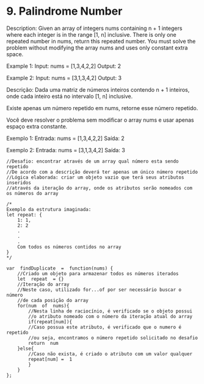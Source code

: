 # 9. Palindrome Number

Description:
Given an array of integers nums containing n + 1 integers where each integer is in the range [1, n] inclusive.
There is only one repeated number in nums, return this repeated number.
You must solve the problem without modifying the array nums and uses only constant extra space.

Example 1:
Input: nums = [1,3,4,2,2]
Output: 2

Example 2:
Input: nums = [3,1,3,4,2]
Output: 3

Descrição:
Dada uma matriz de números inteiros contendo n + 1 inteiros, onde cada inteiro está no intervalo [1, n] inclusive.

Existe apenas um número repetido em nums, retorne esse número repetido.

Você deve resolver o problema sem modificar o array nums e usar apenas espaço extra constante.

Exemplo 1:
Entrada: nums = [1,3,4,2,2]
Saída: 2

Exemplo 2:
Entrada: nums = [3,1,3,4,2]
Saída: 3

```
//Desafio: encontrar através de um array qual número esta sendo repetido
//De acordo com a descrição deverá ter apenas um único número repetido
//Lógica elaborada: criar um objeto vazio que terá seus atributos inseridos
//através da iteração do array, onde os atributos serão nomeados com os números do array

/*
Exemplo da estrutura imaginada:
let repeat: {
	1: 1,
	2: 2
	.
	.
	.
	Com todos os números contidos no array
}
*/

var  findDuplicate  =  function(nums) {
	//Criado um objeto para armazenar todos os números iterados
	let  repeat  = {}
	//Iteração do array
	//Neste caso, utilizado for...of por ser necessário buscar o número
	//de cada posição do array
	for(num  of  nums){
		//Nesta linha de raciocínio, é verificado se o objeto possui
		//o atributo nomeado com o número da iteração atual do array
		if(repeat[num]){
		//Caso possua este atributo, é verificado que o numero é repetido
		//ou seja, encontramos o número repetido solicitado no desafio
		return  num
	}else{
		//Caso não exista, é criado o atributo com um valor qualquer
		repeat[num] =  1
		}
	}
};
```